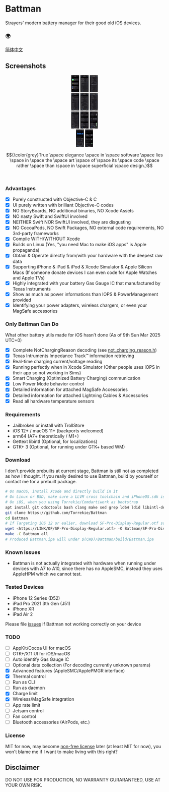 # Battman
Strayers' modern battery manager for their good old iOS devices.

### 🌍
[简体中文](docs/README-zh_CN.md)

## Screenshots
<div style="width:20%; margin: auto;" align="middle">
<img src="Screenshots/Main.png?raw=true" alt="Battman Main Demo" width="25%" height="25%" />
<img src="Screenshots/Gas Gauge.png?raw=true" alt="Battman Gas Gauge Demo" width="25%" height="25%" />
<img src="Screenshots/Gas Gauge-1.png?raw=true" alt="Battman Gas Gauge Demo 2" width="25%" height="25%" />
<img src="Screenshots/Adapter.png?raw=true" alt="Battman Adapter Demo" width="25%" height="25%" />
<img src="Screenshots/Inductive.png?raw=true" alt="Battman Inductive Demo" width="25%" height="25%" />
<img src="Screenshots/Inductive-1.png?raw=true" alt="Battman Inductive Demo 2" width="25%" height="25%" />
<img src="Screenshots/Serial.png?raw=true" alt="Battman Serial Demo" width="25%" height="25%" />
<img src="Screenshots/Temperature.png?raw=true" alt="Battman Temperature Demo" width="25%" height="25%" />
<img src="Screenshots/ChargingMgmt.png?raw=true" alt="Battman Charging Management Demo" width="25%" height="25%" />
<img src="Screenshots/ChargingLimit.png?raw=true" alt="Battman Charging Limit Demo" width="25%" height="25%" />
<img src="Screenshots/Thermal.png?raw=true" alt="Battman Thermal Demo" width="25%" height="25%" />
</div>

$${\color{grey}True \space elegance \space in \space software \space lies \space in \space the \space art \space of \space its \space code \space rather \space than \space in \space superficial \space design.}$$

<br />

### Advantages
- [x] Purely constructed with Objective-C & C
- [x] UI purely written with brilliant Objective-C codes
- [x] NO StoryBoards, NO additional binaries, NO Xcode Assets
- [x] NO nasty Swift and SwiftUI involved
- [x] NEITHER Swift NOR SwiftUI involved, they are disgusting
- [x] NO CocoaPods, NO Swift Packages, NO external code requirements, NO 3rd-party frameworks
- [x] Compile WITH/WITHOUT Xcode
- [x] Builds on Linux (Yes, "you need Mac to make iOS apps" is Apple propaganda)
- [x] Obtain & Operate directly from/with your hardware with the deepest raw data
- [x] Supporting iPhone & iPad & iPod & Xcode Simulator & Apple Silicon Macs (If someone donate devices I can even code for Apple Watches and Apple TVs)
- [x] Highly integrated with your battery Gas Gauge IC that manufactured by Texas Instruments
- [x] Show as much as power informations than IOPS & PowerManagement provided
- [x] Identifying your power adapters, wireless chargers, or even your MagSafe accessories

### Only Battman Can Do

What other battery utils made for iOS hasn’t done
(As of 9th Sun Mar 2025 UTC+0)
- [x] Complete NotChargingReason decoding (see [not_charging_reason.h](Battman/battery_utils/not_charging_reason.h))
- [x] Texas Intruments Impedance Track™ information retrieving
- [x] Real-time charging current/voltage reading
- [x] Running perfectly when in Xcode Simulator (Other people uses IOPS in their app so not working in Sims)
- [x] Smart Charging (Optimized Battery Charging) communication
- [x] Low Power Mode behavior control
- [x] Detailed information for attached MagSafe Accessories
- [x] Detailed information for attached Lightning Cables & Accessories
- [x] Read all hardware temperature sensors

### Requirements

- Jailbroken or install with TrollStore
- iOS 12+ / macOS 11+ (backports welcomed)
- arm64 (A7+ theoretically / M1+)
- Gettext libintl (Optional, for localizations)
- GTK+ 3 (Optional, for running under GTK+ based WM)

### Download

I don't provide prebuilts at current stage, Battman is still not as completed as how I thought. If you really desired to use Battman, build by yourself or contact me for a prebuilt package.

```bash
# On macOS, install Xcode and directly build in it
# On Linux or BSD, make sure a LLVM cross toolchain and iPhoneOS.sdk is prepared, modify Battman/Makefile if needed
# On iOS, when you using Torrekie/Comdartiwerk as bootstrap
apt install git odcctools bash clang make sed grep ld64 ldid libintl-dev iphoneos.sdk
git clone https://github.com/Torrekie/Battman
cd Battman
# If Targeting iOS 12 or ealier, download SF-Pro-Display-Regular.otf somewhere, and put it under Battman/
wget <https://LINK/OF/SF-Pro-Display-Regular.otf> -O Battman/SF-Pro-Display-Regular.otf
make -C Battman all
# Produced Battman.ipa will under $(CWD)/Battman/build/Battman.ipa
```

### Known Issues

- Battman is not actually integrated with hardware when running under devices with A7 to A10, since there has no AppleSMC, instead they uses AppleHPM which we cannot test.

### Tested Devices
- iPhone 12 Series (D52)
- iPad Pro 2021 3th Gen (J51)
- iPhone XR
- iPad Air 2

Please file [issues](../../issues/new) if Battman not working correctly on your device

### TODO
- [ ] AppKit/Cocoa UI for macOS
- [ ] GTK+/X11 UI for iOS/macOS
- [ ] Auto identify Gas Gauge IC
- [ ] Optional data collection (For decoding currently unknown params)
- [x] Advanced features (AppleSMC/ApplePMGR interface)
- [x] Thermal control
- [ ] Run as CLI
- [ ] Run as daemon
- [x] Charge limit
- [x] Wireless/MagSafe integration
- [ ] App rate limit
- [ ] Jetsam control
- [ ] Fan control
- [ ] Bluetooth accessories (AirPods, etc.)

### License

MIT for now, may become [non-free license](LICENSE/LICENSE.md) later (at least MIT for now), you won't blame me if I want to make living with this right?

## Disclaimer

DO NOT USE FOR PRODUCTION, NO WARRANTY GURARANTEED, USE AT YOUR OWN RISK.
